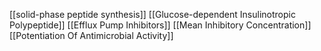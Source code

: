 [[solid-phase peptide synthesis]]
[[Glucose-dependent Insulinotropic Polypeptide]]
[[Efflux Pump Inhibitors]]
[[Mean Inhibitory Concentration]]
[[Potentiation Of Antimicrobial Activity]]
